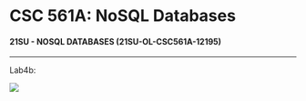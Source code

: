 # CSC 561A: NoSQL Databases

#### 21SU - NOSQL DATABASES (21SU-OL-CSC561A-12195)

---

Lab4b:

<img src="https://csc570e.uis.edu/api/badges/CSC561A-420215/scrah2/status.svg?branch=master">

